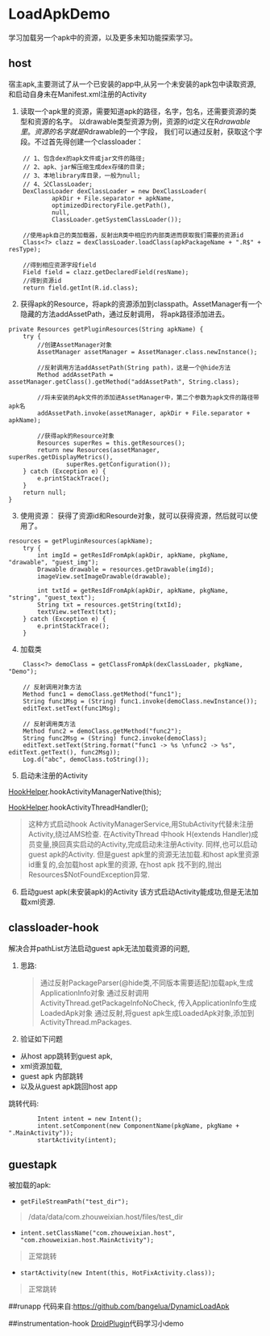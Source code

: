 # LoadApkDemo
学习加载另一个apk中的资源，以及更多未知功能探索学习。

## host
宿主apk,主要测试了从一个已安装的app中,从另一个未安装的apk包中读取资源, 和启动自身未在Manifest.xml注册的Activity

1. 读取一个apk里的资源，需要知道apk的路径，名字，包名，还需要资源的类型和资源的名字。
以drawable类型资源为例，资源的id定义在R$drawable里。资源的名字就是R$drawable的一个字段，
我们可以通过反射，获取这个字段。不过首先得创建一个classloader：
```
    // 1、包含dex的apk文件或jar文件的路径;
    // 2、apk、jar解压缩生成dex存储的目录;
    // 3、本地library库目录，一般为null;
    // 4、父ClassLoader;
    DexClassLoader dexClassLoader = new DexClassLoader(
            apkDir + File.separator + apkName,
            optimizedDirectoryFile.getPath(), 
            null, 
            ClassLoader.getSystemClassLoader());
            
    //使用apk自己的类加载器，反射出R类中相应的内部类进而获取我们需要的资源id
    Class<?> clazz = dexClassLoader.loadClass(apkPackageName + ".R$" + resType);
    
    //得到相应资源字段field
    Field field = clazz.getDeclaredField(resName);
    //得到资源id
    return field.getInt(R.id.class);
```


2. 获得apk的Resource，将apk的资源添加到classpath。AssetManager有一个隐藏的方法addAssetPath，通过反射调用，
将apk路径添加进去。
```
private Resources getPluginResources(String apkName) {
    try {
        //创建AssetManager对象
        AssetManager assetManager = AssetManager.class.newInstance();
        
        //反射调用方法addAssetPath(String path)，这是一个@hide方法
        Method addAssetPath = assetManager.getClass().getMethod("addAssetPath", String.class);
        
        //将未安装的Apk文件的添加进AssetManager中，第二个参数为apk文件的路径带apk名
        addAssetPath.invoke(assetManager, apkDir + File.separator + apkName);
        
        //获得apk的Resource对象
        Resources superRes = this.getResources();
        return new Resources(assetManager, superRes.getDisplayMetrics(),
                superRes.getConfiguration());
    } catch (Exception e) {
        e.printStackTrace();
    }
    return null;
}
```


3. 使用资源：
获得了资源id和Resourde对象，就可以获得资源，然后就可以使用了。
        
```
resources = getPluginResources(apkName);
    try {
        int imgId = getResIdFromApk(apkDir, apkName, pkgName, "drawable", "guest_img");
        Drawable drawable = resources.getDrawable(imgId);
        imageView.setImageDrawable(drawable);

        int txtId = getResIdFromApk(apkDir, apkName, pkgName, "string", "guest_text");
        String txt = resources.getString(txtId);
        textView.setText(txt);
    } catch (Exception e) {
        e.printStackTrace();
    }
```
    
4. 加载类
        
```
    Class<?> demoClass = getClassFromApk(dexClassLoader, pkgName, "Demo");

    // 反射调用对象方法
    Method func1 = demoClass.getMethod("func1");
    String func1Msg = (String) func1.invoke(demoClass.newInstance());
    editText.setText(func1Msg);

    // 反射调用类方法
    Method func2 = demoClass.getMethod("func2");
    String func2Msg = (String) func2.invoke(demoClass);
    editText.setText(String.format("func1 -> %s \nfunc2 -> %s", editText.getText(), func2Msg));
    Log.d("abc", demoClass.toString());
```

5. 启动未注册的Activity

[HookHelper](https://github.com/laxian/LoadApkDemo/blob/master/host/src/main/java/com/zhouweixian/host/hook/HookHelper.java).hookActivityManagerNative(this);

[HookHelper](https://github.com/laxian/LoadApkDemo/blob/master/host/src/main/java/com/zhouweixian/host/hook/HookHelper.java).hookActivityThreadHandler();

> 这种方式启动hook ActivityManagerService,用StubActivity代替未注册Activity,绕过AMS检查.
在ActivityThread 中hook H(extends Handler)成员变量,换回真实启动的Activity,完成启动未注册Activity.
同样,也可以启动guest apk的Activity. 但是guest apk里的资源无法加载.和host apk里资源id重复的,会加载host apk里的资源,
在host apk 找不到的,抛出Resources$NotFoundException异常.

        
6. 启动guest apk(未安装apk)的Activity
    该方式启动Activity能成功,但是无法加载xml资源.

## classloader-hook
解决合并pathList方法启动guest apk无法加载资源的问题,
1. 思路:

    > 通过反射PackageParser(@hide类,不同版本需要适配)加载apk,生成ApplicationInfo对象
    通过反射调用ActivityThread.getPackageInfoNoCheck, 传入ApplicationInfo生成LoadedApk对象
    通过反射,将guest apk生成LoadedApk对象,添加到ActivityThread.mPackages.

2. 验证如下问题
+ 从host app跳转到guest apk, 
+ xml资源加载, 
+ guest apk 内部跳转
+ 以及从guest apk跳回host app

跳转代码:
```
        Intent intent = new Intent();
        intent.setComponent(new ComponentName(pkgName, pkgName + ".MainActivity"));
        startActivity(intent);
```

## guestapk
被加载的apk:
+ `getFileStreamPath("test_dir");`
> /data/data/com.zhouweixian.host/files/test_dir
+ `intent.setClassName("com.zhouweixian.host", "com.zhouweixian.host.MainActivity");`
> 正常跳转
+ `startActivity(new Intent(this, HotFixActivity.class));`
> 正常跳转


##runapp
代码来自:https://github.com/bangelua/DynamicLoadApk

##instrumentation-hook
[DroidPlugin](https://github.com/DroidPluginTeam/DroidPlugin)代码学习小demo